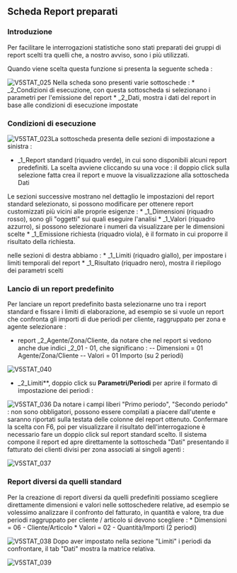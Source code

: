 ## Scheda Report preparati
### Introduzione
Per facilitare le interrogazioni statistiche sono stati preparati dei gruppi di report scelti tra quelli che, a nostro avviso, sono i più utilizzati.

Quando viene scelta questa funzione si presenta la seguente scheda : 

![V5STAT_025](http://doc.smeup.com/immagini/MBDOC_SCH-V5STAT_02/V5STAT_025.png)
Nella scheda sono presenti varie sottoschede : 
 \* _2_Condizioni di esecuzione, con questa sottoscheda si selezionano i parametri per l'emissione del report
 \* _2_Dati, mostra i dati del report in base alle condizioni di esecuzione impostate

### Condizioni di esecuzione
![V5STAT_023](http://doc.smeup.com/immagini/MBDOC_SCH-V5STAT_02/V5STAT_023.png)La sottoscheda presenta delle sezioni di impostazione a sinistra : 

- _1_Report standard (riquadro verde), in cui sono disponibili alcuni report predefiniti. La scelta avviene cliccando su una voce :  il doppio click sulla selezione fatta crea il report e muove la visualizzazione alla sottoscheda Dati

Le sezioni successive mostrano nel dettaglio le impostazioni del report standard selezionato, si possono modificare per ottenere report customizzati più vicini alle proprie esigenze : 
 \* _1_Dimensioni (riquadro rosso), sono gli "oggetti" sui quali eseguire l'analisi
 \* _1_Valori (riquadro azzurro),  si possono selezionare i numeri da visualizzare per le dimensioni scelte
 \* _1_Emissione richiesta (riquadro viola), è il formato in cui proporre il risultato della richiesta.

nelle sezioni di destra abbiamo : 
 \* _1_Limiti (riquadro giallo), per impostare i limiti temporali del report
 \* _1_Risultato (riquadro nero), mostra il riepilogo dei parametri scelti

### Lancio di un report predefinito
Per lanciare un report predefinito basta selezionarne uno tra i report standard e fissare i limiti di elaborazione, ad esempio se si vuole un report che confronta gli importi di due periodi per cliente, raggruppato per zona e agente selezionare : 

- report _2_Agente/Zona/Cliente, da notare che nel report si vedono anche due indici _2_01 - 01, che significano : 
-- Dimensioni = 01 Agente/Zona/Cliente
-- Valori = 01 Importo (su 2 periodi)

![V5STAT_040](http://doc.smeup.com/immagini/MBDOC_SCH-V5STAT_02/V5STAT_040.png)
- _2_Limiti**, doppio click su **Parametri/Periodi** per aprire il formato di impostazione dei periodi : 

![V5STAT_036](http://doc.smeup.com/immagini/MBDOC_SCH-V5STAT_02/V5STAT_036.png)
Da notare i campi liberi "Primo periodo", "Secondo periodo" :  non sono obbligatori, possono essere compilati a piacere dall'utente e saranno riportati sulla testata delle colonne del report ottenuto.
Confermare la scelta con F6, poi per visualizzare il risultato dell'interrogazione è necessario fare un doppio click sul report standard scelto.
Il sistema compone il report ed apre direttamente la sottoscheda "Dati" presentando il fatturato dei clienti divisi per zona associati ai singoli agenti : 

![V5STAT_037](http://doc.smeup.com/immagini/MBDOC_SCH-V5STAT_02/V5STAT_037.png)
### Report diversi da quelli standard
Per la creazione di report diversi da quelli predefiniti possiamo scegliere direttamente dimensioni e valori nelle sottoschedere relative, ad esempio se volessimo analizzare il confronto del fatturato, in quantità e valore, tra due periodi raggruppato per cliente / articolo si devono scegliere : 
 \* Dimensioni = 06 - Cliente/Articolo
 \* Valori = 02 - Quantità/Importi (2 periodi)

![V5STAT_038](http://doc.smeup.com/immagini/MBDOC_SCH-V5STAT_02/V5STAT_038.png)
Dopo aver impostato nella sezione "Limiti" i periodi da confrontare, il tab "Dati" mostra la matrice relativa.

![V5STAT_039](http://doc.smeup.com/immagini/MBDOC_SCH-V5STAT_02/V5STAT_039.png)